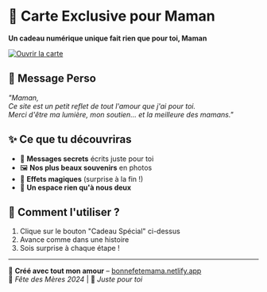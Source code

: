 # 💝 Carte Exclusive pour Maman

**Un cadeau numérique unique fait rien que pour toi, Maman**  

[![Ouvrir la carte](https://img.shields.io/badge/Cadeau_Spécial-bonnefetemama.netlify.app-ff69b4?style=for-the-badge&logo=heart)](https://bonnefetemama.netlify.app)

## 🌟 Message Perso
*"Maman,*  
*Ce site est un petit reflet de tout l'amour que j'ai pour toi.*  
*Merci d'être ma lumière, mon soutien... et la meilleure des mamans."*  

## ✨ Ce que tu découvriras
- 📜 **Messages secrets** écrits juste pour toi
- 🖼️ **Nos plus beaux souvenirs** en photos
- 🎉 **Effets magiques** (surprise à la fin !)
- 💌 **Un espace rien qu'à nous deux**

## 🎁 Comment l'utiliser ?
1. Clique sur le bouton "Cadeau Spécial" ci-dessus
2. Avance comme dans une histoire
3. Sois surprise à chaque étape !

---

💌 **Créé avec tout mon amour** – [bonnefetemama.netlify.app](https://bonnefetemama.netlify.app)  
📅 *Fête des Mères 2024* | 🌸 *Juste pour toi*
